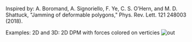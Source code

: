 Inspired by:
A. Boromand, A. Signoriello, F. Ye, C. S. O'Hern, and M. D. Shattuck, "Jamming of deformable polygons," Phys. Rev. Lett. 121 248003 (2018).

Examples: 2D and 3D:
2D DPM with forces colored on verticies
![out](https://user-images.githubusercontent.com/68864205/161360831-56d26cb1-8585-4685-a922-a52f455e2364.gif)
